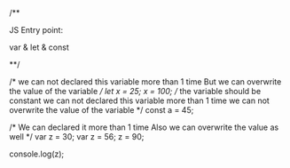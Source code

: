 
/**

JS Entry point:

var & let & const

**/


/*
we can not declared this variable more than 1 time
But we can overwrite the value of the variable
*/
let x = 25;
x = 100;
/*
the variable should be constant
we can not declared this variable more than 1 time
we can not overwrite the value of the variable
*/
const a = 45; 

/*
We can declared it more than 1 time
Also we can overwrite the value as well
*/
var z = 30;
var z = 56;
z = 90;

console.log(z);

